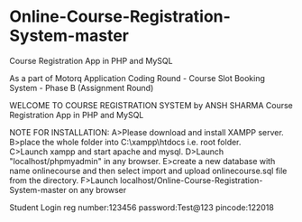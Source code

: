 # Online-Course-Registration-System-master
Course Registration App in PHP and MySQL

As a part of Motorq Application Coding Round - Course Slot Booking System  - Phase B (Assignment Round)

WELCOME TO COURSE REGISTRATION SYSTEM by ANSH SHARMA
Course Registration App in PHP and MySQL


NOTE FOR INSTALLATION: 
A>Please download and install XAMPP server.
B>place the whole folder into C:\xampp\htdocs i.e. root folder.  
C>Launch xampp and start apache and mysql.
D>Launch "localhost/phpmyadmin" in any browser.
E>create a new database with name onlinecourse and then select import and upload onlinecourse.sql file from the directory.
F>Launch localhost/Online-Course-Registration-System-master on any browser

Student Login 
reg number:123456
password:Test@123
pincode:122018
